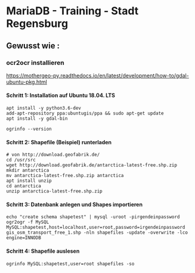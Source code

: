 # MariaDB - Training - Stadt Regensburg 

## Gewusst wie :  
### ocr2ocr installieren 
https://mothergeo-py.readthedocs.io/en/latest/development/how-to/gdal-ubuntu-pkg.html

#### Schritt 1: Installation auf Ubuntu 18.04. LTS ####
```
apt install -y python3.6-dev
add-apt-repository ppa:ubuntugis/ppa && sudo apt-get update
apt install -y gdal-bin

ogrinfo --version
```

#### Schritt 2: Shapefile (Beispiel) runterladen ####

```
# von http://download.geofabrik.de/
cd /usr/src
wget http://download.geofabrik.de/antarctica-latest-free.shp.zip
mkdir antarctica 
mv antarctica-latest-free.shp.zip antarctica 
apt install unzip 
cd antarctica
unzip antarctica-latest-free.shp.zip
```

#### Schritt 3: Datenbank anlegen und Shapes importieren ####

```
echo "create schema shapetest" | mysql -uroot -pirgendeinpassword 
ogr2ogr -f MySQL MySQL:shapetest,host=localhost,user=root,password=irgendeinpassword gis_osm_transport_free_1.shp -nln shapefiles -update -overwrite -lco engine=INNODB
```

#### Schritt 4: Shapefile auslesen ####
```
ogrinfo MySQL:shapetest,user=root shapefiles -so
```
